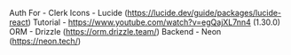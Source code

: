 Auth For - Clerk
Icons - Lucide (https://lucide.dev/guide/packages/lucide-react)
Tutorial - https://www.youtube.com/watch?v=egQajXL7nn4 (1.30.0)
ORM - Drizzle (https://orm.drizzle.team/)
Backend - Neon (https://neon.tech/)
